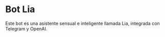 # Bot Lia
Este bot es una asistente sensual e inteligente llamada Lia, integrada con Telegram y OpenAI.